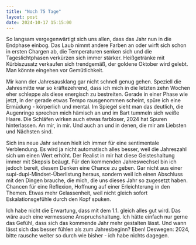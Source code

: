 ```yaml
---
title: "Noch 75 Tage"
layout: post
date: 2024-10-17 15:15:00
---
```


So langsam vergegenwärtigt sich uns allen, dass das Jahr nun in die Endphase einbog. Das Laub nimmt andere Farben an oder wirft sich schon in ersten Chargen ab, die Temperaturen senken sich und die Tageslichtphasen verkürzen sich immer stärker. Heißgetränke mit Kürbiszusatz verkaufen sich trendgemäß, der goldene Oktober wird gelebt. Man könnte eingehen vor Gemütlichkeit.

Mir kann der Jahresausklang gar nicht schnell genug gehen. Speziell die Jahresmitte war so kräftezehrend, dass ich mich in die letzten zehn Wochen eher schleppe als diese energisch zu bestreiten. Gerade in einer Phase wie jetzt, in der gerade etwas Tempo rausgenommen scheint, spüre ich eine Ermüdung - körperlich und mental. Im Spiegel sieht man das deutlich, die Augenringe sprechen mich hämisch an und im Bart tummeln sich weiße Haare. Die Schläfen wirken auch etwas farbloser, 2024 hat Spuren hinterlassen. An mir, in mir. Und auch an und in denen, die mir am Liebsten und Nächsten sind.

Sich ins neue Jahr sehnen hielt ich immer für eine sentimentale Verblendung. Es wird ja nicht automatisch alles besser, weil die Jahreszahl sich um einen Wert erhöht. Der Realist in mir hat diese Geisteshaltung immer mit Skepsis beäugt. Für den kommenden Jahreswechsel bin ich jedoch bereit, diesem Denken eine Chance zu geben. Gar nicht aus einer supi-dupi-Mindset-Überlistung heraus, sondern weil ich einen Abschluss mit den Dingen brauche, die mich, die uns dieses Jahr so zugesetzt haben. Chancen für eine Reflexion, Hoffnung auf einer Erleichterung in den Themen. Etwas mehr Gelassenheit, weil nicht gleich sofort Eskalationsgefühle durch den Kopf spuken.

Ich habe nicht die Erwartung, dass mit dem 1.1. gleich alles gut wird. Das wäre auch eine vermessene Anspruchshaltung. Ich hätte einfach nur gerne das Gefühl, dass sich das kommende Jahr mehr gestalten lässt. Und wann lässt sich das besser fühlen als zum Jahresbeginn? Eben! Deswegen: 2024, bitte rausche weiter so durch wie bisher - ich habe nichts dagegen.